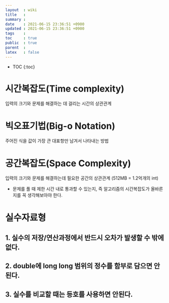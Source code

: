 ```yaml
---
layout  : wiki
title   : 
summary : 
date    : 2021-06-15 23:36:51 +0900
updated : 2021-06-15 23:36:51 +0900
tags    : 
toc     : true
public  : true
parent  : 
latex   : false
---
```

* TOC
{:toc}

# 시간복잡도(Time complexity)
입력의 크기와 문제를 해결하는 데 걸리는 시간의 상관관계

# 빅오표기법(Big-o Notation)
주어진 식을 값이 가장 큰 대표항만 남겨서 나타내는 방법

# 공간복잡도(Space Complexity)
입력의 크기와 문제를 해결하는데 필요한 공간의 상관관계 (512MB = 1.2억개의 int)

- 문제를 풀 때 제한 시간 내로 통과할 수 있는지, 즉 알고리즘의 시간복잡도가 올바른지를 꼭 생각해보아야 한다.

# 실수자료형
## 1. 실수의 저장/연산과정에서 반드시 오차가 발생할 수 밖에 없다.
## 2. double에 long long 범위의 정수를 함부로 담으면 안된다.
## 3. 실수를 비교할 때는 등호를 사용하면 안된다.
